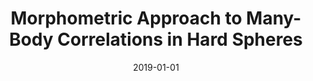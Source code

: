 ---
title: "Morphometric Approach to Many-Body Correlations in Hard Spheres"
collection: publications
permalink: /publication/2019-01-01-Morphometric-Approach-to-Many-Body-Correlations-in-Hard-Spheres
date: 2019-01-01
venue: 'Phys. Rev. Lett.'
paperurl: 'https://link.aps.org/doi/10.1103/PhysRevLett.122.068004'
citation: "<b><b>JFR</b>, F. Turci, R. Roth, and C. P. Royall, &quot;Morphometric Approach to Many-Body Correlations in Hard Spheres&quot;, Phys. Rev. Lett. <b>122</b>, 068004 (2019).</b> Editors' selection with viewpoint: <a href='https://physics.aps.org/articles/v12/15'>Speck, T, &quot;A theory to tackle supercooling&quot;, Physics <b>12</b>, 15 (2019).</a>"
---